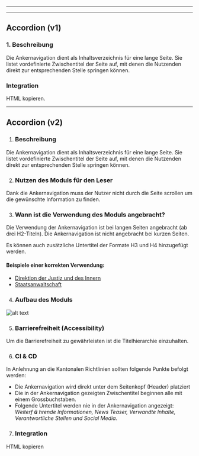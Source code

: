 
---
---

## Accordion (v1)
### 1. Beschreibung
Die Ankernavigation dient als Inhaltsverzeichnis für eine lange Seite. Sie listet vordefinierte Zwischentitel der Seite auf, mit denen die Nutzenden direkt zur entsprechenden Stelle springen können.

### Integration
HTML kopieren.

---

## Accordion (v2)

1. ### Beschreibung
Die Ankernavigation dient als Inhaltsverzeichnis für eine lange Seite. Sie listet vordefinierte Zwischentitel der Seite auf, mit denen die Nutzenden direkt zur entsprechenden Stelle springen können.

2. ### Nutzen des Moduls für den Leser
Dank die Ankernavigation muss der Nutzer nicht durch die Seite scrollen um die gewünschte Information zu finden.

3. ### Wann ist die Verwendung des Moduls angebracht?
Die Verwendung der Ankernavigation ist bei langen Seiten angebracht (ab drei H2-Titeln).
Die Ankernavigation ist nicht angebracht bei kurzen Seiten.

 Es können auch zusätzliche Untertitel der Formate H3 und H4 hinzugefügt werden.

 #### Beispiele einer korrekten Verwendung:
 
- [Direktion der Justiz und des Innern](https://zh.ch/de/direktion-der-justiz-und-des-innern.html)
- [Staatsanwaltschaft](www.zh.ch/de/direktion-der-justiz-und-des-innern/staatsanwaltschaft.html)


4. ### Aufbau des Moduls

![alt text](ackMultipart20200512-4-1sgjxg8_html_4ba822b3e6b11d33.png "Ankernavigation")


5. ### Barrierefreiheit (Accessibility)
Um die Barrierefreiheit zu gewährleisten ist die Titelhierarchie einzuhalten.

6. ### CI &amp; CD
In Anlehnung an die Kantonalen Richtlinien sollten folgende Punkte befolgt werden:
- Die Ankernavigation wird direkt unter dem Seitenkopf (Header) platziert
- Die in der Ankernavigation gezeigten Zwischentitel beginnen alle mit einem Grossbuchstaben.
- Folgende Untertitel werden nie in der Ankernavigation angezeigt: _Weiterf __ü__ hrende Informationen, News Teaser, Verwandte Inhalte, Verantwortliche Stellen und Social Media_.


7. ### Integration

HTML kopieren